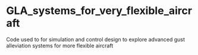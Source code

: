 # GLA_systems_for_very_flexible_aircraft
Code used to for simulation and control design to explore advanced gust alleviation systems for more flexible aircraft
